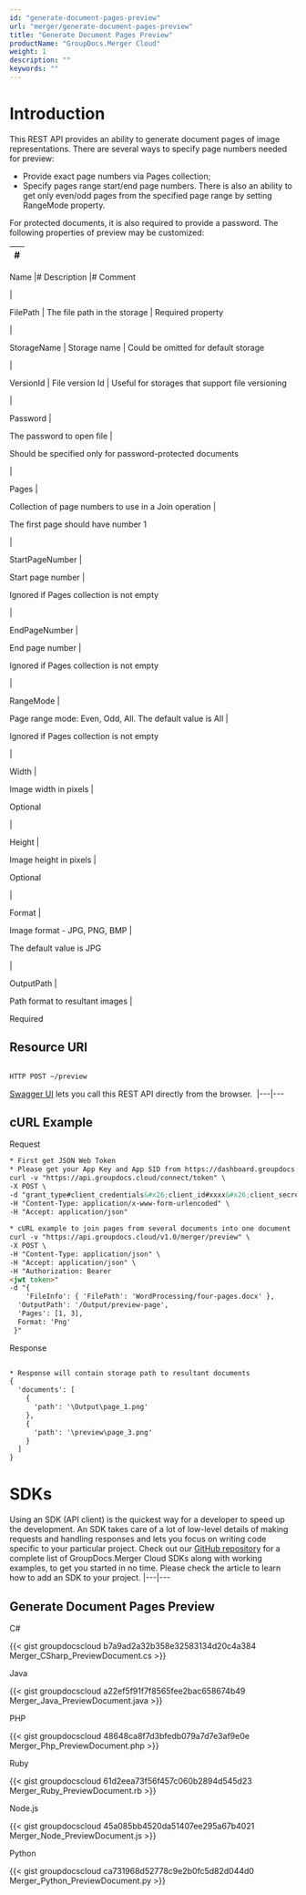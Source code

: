 ```yaml
---
id: "generate-document-pages-preview"
url: "merger/generate-document-pages-preview"
title: "Generate Document Pages Preview"
productName: "GroupDocs.Merger Cloud"
weight: 1
description: ""
keywords: ""
---
```







# Introduction #

This REST API provides an ability to generate document pages of image representations.
There are several ways to specify page numbers needed for preview:

* Provide exact page numbers via Pages collection;
* Specify pages range start/end page numbers. There is also an ability to get only even/odd pages from the specified page range by setting RangeMode property. 

For protected documents, it is also required to provide a password.
The following properties of preview may be customized:



|#
|---
Name
|#
Description
|#
Comment

|

FilePath
|
The file path in the storage
|
Required property

|

StorageName
|
Storage name
|
Could be omitted for default storage

|

VersionId
|
File version Id
|
Useful for storages that support file versioning

|


Password
|

The password to open file
|

Should be specified only for password-protected documents

|

Pages
|

Collection of page numbers to use in a Join operation
|

The first page should have number 1

|

StartPageNumber
|

Start page number
|

Ignored if Pages collection is not empty

|

EndPageNumber
|

End page number
|

Ignored if Pages collection is not empty

|

RangeMode
|

Page range mode: Even, Odd, All. The default value is All
|

Ignored if Pages collection is not empty

|


Width
|

Image width in pixels
|

Optional

|


Height
|

Image height in pixels
|

Optional

|

Format
|

Image format - JPG, PNG, BMP
|

The default value is JPG

|


OutputPath
|

Path format to resultant images
|

Required



## Resource URI ##

```html 

HTTP POST ~/preview

 ```

[Swagger UI](https://apireference.groupdocs.cloud/merger/#/Document/Preview) lets you call this REST API directly from the browser.  
|---|---

## cURL Example ##


 Request

```html 
* First get JSON Web Token
* Please get your App Key and App SID from https://dashboard.groupdocs.cloud/#/apps. Kindly place App Key in "client_secret" and App SID in "client_id" argument.
curl -v "https://api.groupdocs.cloud/connect/token" \
-X POST \
-d "grant_type#client_credentials&#x26;client_id#xxxx&#x26;client_secret#xxxx" \
-H "Content-Type: application/x-www-form-urlencoded" \
-H "Accept: application/json"
 
* cURL example to join pages from several documents into one document
curl -v "https://api.groupdocs.cloud/v1.0/merger/preview" \
-X POST \
-H "Content-Type: application/json" \
-H "Accept: application/json" \
-H "Authorization: Bearer 
<jwt token>"
-d "{
    'FileInfo': { 'FilePath': 'WordProcessing/four-pages.docx' },
  'OutputPath': '/Output/preview-page',
  'Pages': [1, 3],
  Format: 'Png'
 }"


 ```


 Response

```html 
 
* Response will contain storage path to resultant documents
{
  'documents': [
    {
      'path': '\Output\page_1.png'
    },
    {
      'path': '\preview\page_3.png'
    }
  ]
}
 ```




# SDKs #

Using an SDK (API client) is the quickest way for a developer to speed up the development. An SDK takes care of a lot of low-level details of making requests and handling responses and lets you focus on writing code specific to your particular project. Check out our [GitHub repository](https://github.com/groupdocs-merger-cloud) for a complete list of GroupDocs.Merger Cloud SDKs along with working examples, to get you started in no time. Please check the article to learn how to add an SDK to your project.
|---|---

## Generate Document Pages Preview ##



 C#

{{< gist groupdocscloud b7a9ad2a32b358e32583134d20c4a384 Merger_CSharp_PreviewDocument.cs >}}




 Java

{{< gist groupdocscloud a22ef5f91f7f8565fee2bac658674b49 Merger_Java_PreviewDocument.java >}}




 PHP

{{< gist groupdocscloud 48648ca8f7d3bfedb079a7d7e3af9e0e Merger_Php_PreviewDocument.php >}}




 Ruby

{{< gist groupdocscloud 61d2eea73f56f457c060b2894d545d23 Merger_Ruby_PreviewDocument.rb >}}




 Node.js

{{< gist groupdocscloud 45a085bb4520da51407ee295a67b4021 Merger_Node_PreviewDocument.js >}}




 Python

{{< gist groupdocscloud ca731968d52778c9e2b0fc5d82d044d0 Merger_Python_PreviewDocument.py >}}




